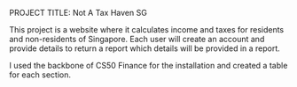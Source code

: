 PROJECT TITLE: Not A Tax Haven SG

This project is a website where it calculates income and taxes for residents and non-residents of Singapore.
Each user will create an account and provide details to return a report which details will be provided in a report.

I used the backbone of CS50 Finance for the installation and created a table for each section.